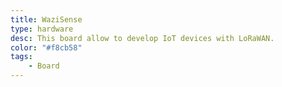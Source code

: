 ```yaml
---
title: WaziSense
type: hardware
desc: This board allow to develop IoT devices with LoRaWAN.
color: "#f8cb58"
tags:
    - Board
---
```

